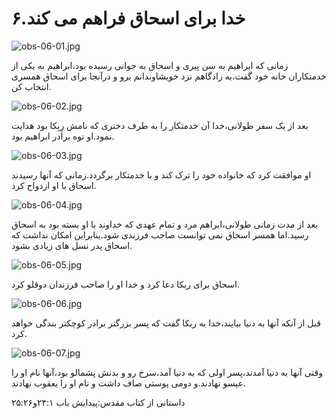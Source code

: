 ۶.خدا برای اسحاق فراهم می کند
=============================

![obs-06-01.jpg](/var/www/vhosts/door43.org/httpdocs/data/gitrepo/media/en/obs/obs-06-01.jpg "obs-06-01.jpg")

زمانی که ابراهیم به سن پیری و اسحاق به جوانی رسیده بود،ابراهیم به یکی از
خدمتکاران خانه خود گفت،به زادگاهم نزد خویشاوندانم برو و درآنجا برای
اسحاق همسری انتخاب کن.

![obs-06-02.jpg](/var/www/vhosts/door43.org/httpdocs/data/gitrepo/media/en/obs/obs-06-02.jpg "obs-06-02.jpg")

بعد از یک سفر طولانی،خدا آن خدمتکار را به طرف دختری که نامش رِبِکا بود
هدایت نمود.او نوه برادر ابراهیم بود.

![obs-06-03.jpg](/var/www/vhosts/door43.org/httpdocs/data/gitrepo/media/en/obs/obs-06-03.jpg "obs-06-03.jpg")

او موافقت کرد ​که خانواده خود را ترک کند و با خدمتکار برگردد.زمانی که
آنها رسیدند اسحاق با او ازدواج کرد.

![obs-06-04.jpg](/var/www/vhosts/door43.org/httpdocs/data/gitrepo/media/en/obs/obs-06-04.jpg "obs-06-04.jpg")

بعد ​از مدت زمانی طولانی،ابراهم مرد و تمام عهدی که خداوند با او بسته بود
به اسحاق رسید.اما همسر اسحاق نمی توانست صاحب فرزندی شود.بنابراین امکان
نداشت که اسحاق پدر نسل های زیادی بشود.

![obs-06-05.jpg](/var/www/vhosts/door43.org/httpdocs/data/gitrepo/media/en/obs/obs-06-05.jpg "obs-06-05.jpg")

اسحاق برای ربکا دعا کرد و خدا او را صاحب فرزندان دوقلو کرد.

![obs-06-06.jpg](/var/www/vhosts/door43.org/httpdocs/data/gitrepo/media/en/obs/obs-06-06.jpg "obs-06-06.jpg")

قبل از آنکه آنها به دنیا بیایند،خدا به ربکا گفت که پسر بزرگتر برادر
کوچکتر بندگی خواهد کرد.

![obs-06-07.jpg](/var/www/vhosts/door43.org/httpdocs/data/gitrepo/media/en/obs/obs-06-07.jpg "obs-06-07.jpg")

وقتی آنها به دنیا آمدند،پسر اولی که به دنیا آمد،سرخ رو و بدنش پشمالو
بود،آنها نام او را عیسو نهادند.و دومی پوستی صاف داشت و نام او را یعقوب
نهادند.

داستانی از کتاب مقدس:پیدایش باب ۲۴:۱و۲۵:۲۶
